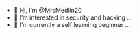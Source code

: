 - 👋 Hi, I’m @MrsMedlin20
- 👀 I’m interested in security and hacking  ...
- 🌱 I’m currently a self learning beginner ...


<!---
MrsMedlin20/MrsMedlin20 is a ✨ special ✨ repository because its `README.md` (this file) appears on your GitHub profile.
You can click the Preview link to take a look at your changes.
--->
